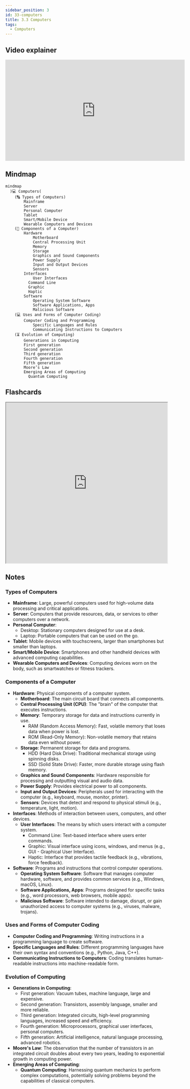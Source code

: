 ```yaml
---
sidebar_position: 3
id: 33-computers
title: 3.3 Computers
tags:
  - Computers
---
```


## Video explainer
<iframe width="560" height="315" src="https://www.youtube.com/embed/videoseries?si=yXjTeLlGZyQnLvXy&amp;list=PLzdnOPI1iJNcsRwJhvksEo1tJqjIqWbN-" title="YouTube video player" frameborder="0" allow="accelerometer; autoplay; clipboard-write; encrypted-media; gyroscope; picture-in-picture; web-share" allowfullscreen></iframe>

## Mindmap
```mermaid
mindmap
  )💻 Computers(
    (🔠 Types of Computers)
    	Mainframe
    	Server
    	Personal Computer
    	Tablet
    	Smart/Mobile Device
    	Wearable Computers and Devices
    (🔩 Components of a Computer)
    	Hardware
    		Motherboard
    		Central Processing Unit
    		Memory
    		Storage
    		Graphics and Sound Components
    		Power Supply
    		Input and Output Devices
    		Sensors
    	Interfaces
    		User Interfaces
          Command Line
          Graphic
          Haptic
    	Software
    		Operating System Software
    		Software Applications, Apps
    		Malicious Software
    (💻 Uses and Forms of Computer Coding)
    	Computer Coding and Programming
    		Specific Languages and Rules
    		Communicating Instructions to Computers
    (⏳ Evolution of Computing)
    	Generations in Computing
        First generation
        Second generation
        Third generation
        Fourth generation
        Fifth generation
    	Moore’s Law
    	Emerging Areas of Computing
    	  Quantum Computing
```

## Flashcards

<iframe src="https://quizlet.com/854050909/learn/embed?i=26rc5y&x=1jj1" height="500" width="100%"></iframe>

## Notes

### Types of Computers
- **Mainframe**: Large, powerful computers used for high-volume data processing and critical applications.
- **Server**: Computers that provide resources, data, or services to other computers over a network.
- **Personal Computer**: 
  - Desktop: Stationary computers designed for use at a desk.
  - Laptop: Portable computers that can be used on the go.
- **Tablet**: Mobile devices with touchscreens, larger than smartphones but smaller than laptops.
- **Smart/Mobile Device**: Smartphones and other handheld devices with advanced computing capabilities.
- **Wearable Computers and Devices**: Computing devices worn on the body, such as smartwatches or fitness trackers.

### Components of a Computer
- **Hardware**: Physical components of a computer system.
  - **Motherboard**: The main circuit board that connects all components.
  - **Central Processing Unit (CPU)**: The "brain" of the computer that executes instructions.
  - **Memory**: Temporary storage for data and instructions currently in use.
    - RAM (Random Access Memory): Fast, volatile memory that loses data when power is lost.
    - ROM (Read-Only Memory): Non-volatile memory that retains data even without power.
  - **Storage**: Permanent storage for data and programs.
    - HDD (Hard Disk Drive): Traditional mechanical storage using spinning disks.
    - SSD (Solid State Drive): Faster, more durable storage using flash memory.
  - **Graphics and Sound Components**: Hardware responsible for processing and outputting visual and audio data.
  - **Power Supply**: Provides electrical power to all components.
  - **Input and Output Devices**: Peripherals used for interacting with the computer (e.g., keyboard, mouse, monitor, printer).
  - **Sensors**: Devices that detect and respond to physical stimuli (e.g., temperature, light, motion).
- **Interfaces**: Methods of interaction between users, computers, and other devices.
  - **User Interfaces**: The means by which users interact with a computer system.
    - Command Line: Text-based interface where users enter commands.
    - Graphic: Visual interface using icons, windows, and menus (e.g., GUI - Graphical User Interface).
    - Haptic: Interface that provides tactile feedback (e.g., vibrations, force feedback).
- **Software**: Programs and instructions that control computer operations.
  - **Operating System Software**: Software that manages computer hardware, software, and provides common services (e.g., Windows, macOS, Linux).
  - **Software Applications, Apps**: Programs designed for specific tasks (e.g., word processors, web browsers, mobile apps).
  - **Malicious Software**: Software intended to damage, disrupt, or gain unauthorized access to computer systems (e.g., viruses, malware, trojans).

### Uses and Forms of Computer Coding
- **Computer Coding and Programming**: Writing instructions in a programming language to create software.
- **Specific Languages and Rules**: Different programming languages have their own syntax and conventions (e.g., Python, Java, C++).
- **Communicating Instructions to Computers**: Coding translates human-readable instructions into machine-readable form.

### Evolution of Computing
- **Generations in Computing**: 
  - First generation: Vacuum tubes, machine language, large and expensive.
  - Second generation: Transistors, assembly language, smaller and more reliable.
  - Third generation: Integrated circuits, high-level programming languages, increased speed and efficiency.
  - Fourth generation: Microprocessors, graphical user interfaces, personal computers.
  - Fifth generation: Artificial intelligence, natural language processing, advanced robotics.
- **Moore's Law**: The observation that the number of transistors in an integrated circuit doubles about every two years, leading to exponential growth in computing power.
- **Emerging Areas of Computing**: 
  - **Quantum Computing**: Harnessing quantum mechanics to perform complex computations, potentially solving problems beyond the capabilities of classical computers.